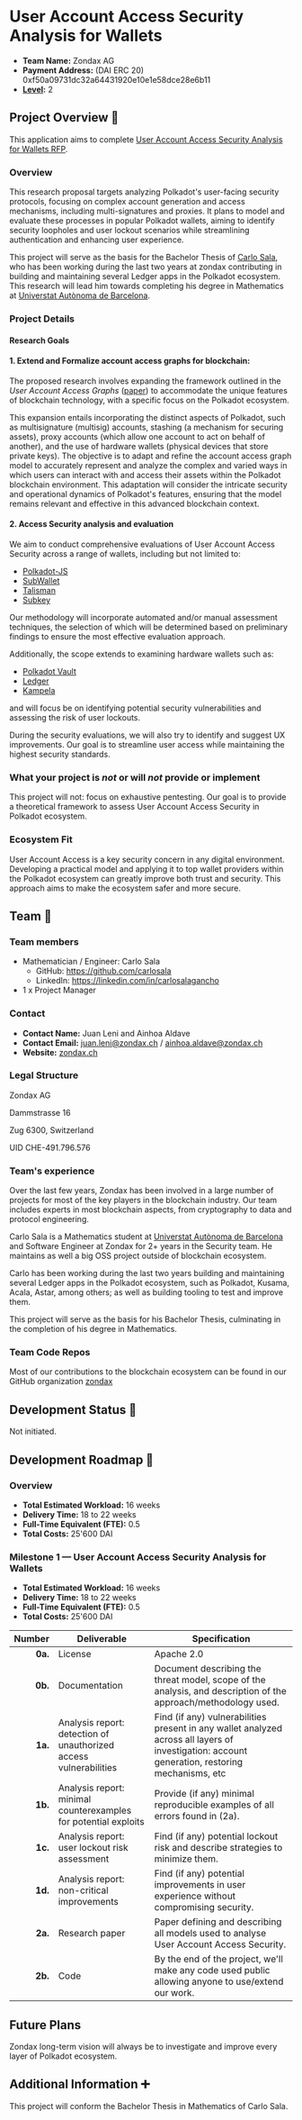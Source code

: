 # User Account Access Security Analysis for Wallets

- **Team Name:** Zondax AG
- **Payment Address:** (DAI ERC 20) 0xf50a09731dc32a64431920e10e1e58dce28e6b11
- **[Level](https://github.com/w3f/Grants-Program/tree/master#level_slider-levels):** 2

## Project Overview :page_facing_up:

This application aims to complete [User Account Access Security Analysis for Wallets RFP](https://grants.web3.foundation/docs/RFPs/user-account-access-analysis).

### Overview

This research proposal targets analyzing Polkadot's user-facing security protocols, focusing on complex account generation and access mechanisms, including multi-signatures and proxies. It plans to model and evaluate these processes in popular Polkadot wallets, aiming to identify security loopholes and user lockout scenarios while streamlining authentication and enhancing user experience.

This project will serve as the basis for the Bachelor Thesis of [Carlo Sala](https://github.com/carlosala), who has been working during the last two years at zondax contributing in building and maintaining several Ledger apps in the Polkadot ecosystem. This research will lead him towards completing his degree in Mathematics at [Universtat Autònoma de Barcelona](https://www.uab.cat/).

### Project Details

#### Research Goals

#### 1. Extend and Formalize account access graphs for blockchain:

The proposed research involves expanding the framework outlined in the _User Account Access Graphs_ ([paper](https://people.inf.ethz.ch/rsasse/pub/AccountAccessGraphs-CCS19.pdf)) to accommodate the unique features of blockchain technology, with a specific focus on the Polkadot ecosystem. 

This expansion entails incorporating the distinct aspects of Polkadot, such as multisignature (multisig) accounts, stashing (a mechanism for securing assets), proxy accounts (which allow one account to act on behalf of another), and the use of hardware wallets (physical devices that store private keys). The objective is to adapt and refine the account access graph model to accurately represent and analyze the complex and varied ways in which users can interact with and access their assets within the Polkadot blockchain environment. This adaptation will consider the intricate security and operational dynamics of Polkadot's features, ensuring that the model remains relevant and effective in this advanced blockchain context.

#### 2. Access Security analysis and evaluation

We aim to conduct comprehensive evaluations of User Account Access Security across a range of wallets, including but not limited to:

- [Polkadot-JS](https://polkadot.js.org)
- [SubWallet](https://www.subwallet.app)
- [Talisman](https://www.talisman.xyz)
- [Subkey](https://docs.substrate.io/reference/command-line-tools/subkey/)

Our methodology will incorporate automated and/or manual assessment techniques, the selection of which will be determined based on preliminary findings to ensure the most effective evaluation approach.

Additionally, the scope extends to examining hardware wallets such as:

- [Polkadot Vault](https://signer.parity.io/)
- [Ledger](https://www.ledger.com/)
- [Kampela](https://www.kampe.la/)

and will focus be on identifying potential security vulnerabilities and assessing the risk of user lockouts.

During the security evaluations, we will also try to identify and suggest UX improvements. Our goal is to streamline user access while maintaining the highest security standards.

### What your project is _not_ or will _not_ provide or implement

This project will not: focus on exhaustive pentesting. Our goal is to provide a theoretical framework to assess User Account Access Security in Polkadot ecosystem.

### Ecosystem Fit

User Account Access is a key security concern in any digital environment. Developing a practical model and applying it to top wallet providers within the Polkadot ecosystem can greatly improve both trust and security. This approach aims to make the ecosystem safer and more secure.

## Team :busts_in_silhouette:

### Team members

- Mathematician / Engineer: Carlo Sala
  - GitHub: https://github.com/carlosala
  - LinkedIn: https://linkedin.com/in/carlosalagancho
- 1 x Project Manager

### Contact

- **Contact Name:** Juan Leni and Ainhoa Aldave
- **Contact Email:** juan.leni@zondax.ch / ainhoa.aldave@zondax.ch
- **Website:** [zondax.ch](https://www.zondax.ch/)

### Legal Structure

Zondax AG

Dammstrasse 16

Zug 6300, Switzerland

UID CHE-491.796.576

### Team's experience

Over the last few years, Zondax has been involved in a large number of projects for most of the key players in the blockchain industry.
Our team includes experts in most blockchain aspects, from cryptography to data and protocol engineering.

Carlo Sala is a Mathematics student at [Universtat Autònoma de Barcelona](https://www.uab.cat/) and Software Engineer at Zondax for 2+ years in the Security team. He maintains as well a big OSS project outside of blockchain ecosystem.

Carlo has been working during the last two years building and maintaining several Ledger apps in the Polkadot ecosystem, such as Polkadot, Kusama, Acala, Astar, among others; as well as building tooling to test and improve them.

This project will serve as the basis for his Bachelor Thesis, culminating in the completion of his degree in Mathematics.

### Team Code Repos

Most of our contributions to the blockchain ecosystem can be found in our GitHub organization [zondax](https://github.com/zondax)

## Development Status :open_book:

Not initiated.

## Development Roadmap :nut_and_bolt:

### Overview

- **Total Estimated Workload:** 16 weeks
- **Delivery Time:** 18 to 22 weeks
- **Full-Time Equivalent (FTE):** 0.5
- **Total Costs:** 25'600 DAI

### Milestone 1 — User Account Access Security Analysis for Wallets

- **Total Estimated Workload:** 16 weeks
- **Delivery Time:** 18 to 22 weeks
- **Full-Time Equivalent (FTE):** 0.5
- **Total Costs:** 25'600 DAI

|  Number | Deliverable                                                       | Specification                                                                                                                                      |
| ------: | ----------------------------------------------------------------- | -------------------------------------------------------------------------------------------------------------------------------------------------- |
| **0a.** | License                                                           | Apache 2.0                                                                                                                                         |
| **0b.** | Documentation                                                     | Document describing the threat model, scope of the analysis, and description of the approach/methodology used.                                     |
| **1a.** | Analysis report: detection of unauthorized access vulnerabilities | Find (if any) vulnerabilities present in any wallet analyzed across all layers of investigation: account generation, restoring mechanisms, etc |
| **1b.** | Analysis report: minimal counterexamples for potential exploits   | Provide (if any) minimal reproducible examples of all errors found in (2a).                                                                        |
| **1c.** | Analysis report: user lockout risk assessment                     | Find (if any) potential lockout risk and describe strategies to minimize them.                                                                     |
| **1d.** | Analysis report: non-critical improvements                        | Find (if any) potential improvements in user experience without compromising security.                                                             |
| **2a.** | Research paper                                                    | Paper defining and describing all models used to analyse User Account Access Security.                                                             |
| **2b.** | Code                                                              | By the end of the project, we'll make any code used public allowing anyone to use/extend our work.                                                 |

## Future Plans

Zondax long-term vision will always be to investigate and improve every layer of Polkadot ecosystem.

## Additional Information :heavy_plus_sign:

This project will conform the Bachelor Thesis in Mathematics of Carlo Sala.

